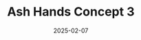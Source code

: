 ---
date: 2025-02-07
image_path: /images/gallery/ash-hands-concept-3.jpg
title: Ash Hands Concept 3
description: Ash Hands Concept.
source: https://bsky.app/profile/fpcstudio.bsky.social/post/3lhm7n3qckk2c
height: 1350
width: 1080 
tags: ["Faction", "Concept"]
---